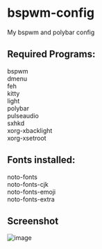 # bspwm-config
My bspwm and polybar config

## Required Programs:  
bspwm  
dmenu  
feh  
kitty  
light  
polybar  
pulseaudio  
sxhkd  
xorg-xbacklight  
xorg-xsetroot  
  
## Fonts installed:  
noto-fonts  
noto-fonts-cjk  
noto-fonts-emoji  
noto-fonts-extra  

## Screenshot
![image](https://user-images.githubusercontent.com/95054777/149671804-747a6fe0-8151-49ca-bbd5-826d6fe2a102.png)
